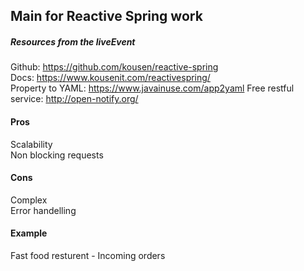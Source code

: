 ## Main for Reactive Spring work

##### Resources from the liveEvent  
Github: https://github.com/kousen/reactive-spring   
Docs: https://www.kousenit.com/reactivespring/  
Property to YAML: https://www.javainuse.com/app2yaml
Free restful service: http://open-notify.org/

#### Pros
Scalability  
Non blocking requests  

#### Cons
Complex  
Error handelling  

#### Example  
Fast food resturent - Incoming orders  
